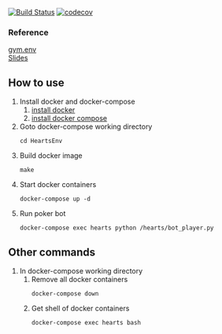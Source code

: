 [![Build Status](https://travis-ci.org/wirelessr/HeartsEnv.svg?branch=master)](https://travis-ci.org/wirelessr/HeartsEnv)
[![codecov](https://codecov.io/gh/wirelessr/HeartsEnv/branch/master/graph/badge.svg)](https://codecov.io/gh/wirelessr/HeartsEnv)
  
### Reference
  
[gym.env](https://github.com/openai/gym/blob/master/gym/core.py)  
[Slides](https://docs.google.com/presentation/d/1MdtczHpVs6iht5Z_NQh_97ZHCyOkWD1f01pTfKBuW9s/edit?usp=sharing)

## How to use
1. Install docker and docker-compose
    1. [install docker](https://docs.docker.com/install/)
    1. [install docker compose](https://docs.docker.com/compose/install/#install-compose)
1. Goto docker-compose working directory
    ```
    cd HeartsEnv
1. Build docker image
    ```
    make
1. Start docker containers
    ```
    docker-compose up -d
1. Run poker bot
    ```
    docker-compose exec hearts python /hearts/bot_player.py

## Other commands
1. In docker-compose working directory
    1. Remove all docker containers
        ```
        docker-compose down
    1. Get shell of docker containers
        ```
        docker-compose exec hearts bash
